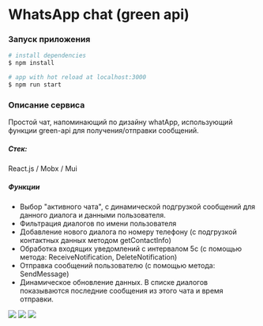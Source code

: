 # WhatsApp chat (green api)

### Запуск приложения

```bash
# install dependencies
$ npm install

# app with hot reload at localhost:3000
$ npm run start
```

### Описание сервиса

Простой чат, напоминающий по дизайну whatApp, использующий функции green-api для получения/отправки сообщений.

##### Стек:

React.js / Mobx / Mui

##### Функции

- Выбор "активного чата", с динамической подгрузкой сообщений для данного диалога и данными пользователя.
- Фильтрация диалогов по имени пользователя
- Добавление нового диалога по номеру телефону (с подгрузкой контактных данных методом getContactInfo)
- Обработка входящих уведомлений с интервалом 5с (с помощью метода: ReceiveNotification, DeleteNotification)
- Отправка сообщений пользователю (с помощью метода: SendMessage)
- Динамическое обновление данных. В списке диалогов показываются последние сообщения из этого чата и время отправки.

<img src="https://imgur.com/65SulLL.png" max-width="600" />
<img src="https://imgur.com/jA1wOwt.png" max-width="600" />
<img src="https://imgur.com/7GhgxNx.png" max-width="600" />


